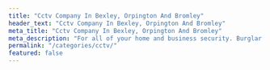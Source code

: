 ```yaml
---
title: "Cctv Company In Bexley, Orpington And Bromley"
header_text: "Cctv Company In Bexley, Orpington And Bromley"
meta_title: "Cctv Company In Bexley, Orpington And Bromley"
meta_description: "For all of your home and business security. Burglar Alarm Servicing, Burglar Alarm Installation, Alarm Battery and CCTV. Call 020 8302 4065 or send us an email"
permalink: "/categories/cctv/"
featured: false
---
```


